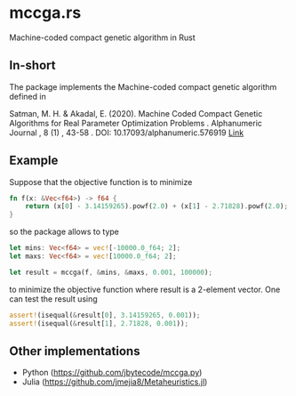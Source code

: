 # mccga.rs
Machine-coded compact genetic algorithm in Rust

## In-short

The package implements the Machine-coded compact genetic algorithm defined in 

Satman, M. H. & Akadal, E. (2020). Machine Coded Compact Genetic Algorithms for Real Parameter Optimization Problems . Alphanumeric Journal , 8 (1) , 43-58 . DOI: 10.17093/alphanumeric.576919 [Link](https://dergipark.org.tr/en/pub/alphanumeric/issue/55603/576919)

## Example

Suppose that the objective function is to minimize 

```rust
fn f(x: &Vec<f64>) -> f64 {
    return (x[0] - 3.14159265).powf(2.0) + (x[1] - 2.71828).powf(2.0);
}
```

so the package allows to type 

```rust 
let mins: Vec<f64> = vec![-10000.0_f64; 2];
let maxs: Vec<f64> = vec![10000.0_f64; 2];

let result = mccga(f, &mins, &maxs, 0.001, 100000);
```

to minimize the objective function where result is a 2-element vector. One can test the result using

```rust
assert!(isequal(&result[0], 3.14159265, 0.001));
assert!(isequal(&result[1], 2.71828, 0.001)); 
```

## Other implementations

- Python (https://github.com/jbytecode/mccga.py)
- Julia (https://github.com/jmejia8/Metaheuristics.jl)



